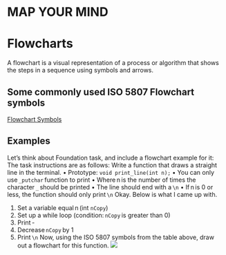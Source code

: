 # **MAP YOUR MIND**
# Flowcharts
A flowchart is a visual representation of a process or algorithm that shows the steps in a sequence using symbols and arrows.
## Some commonly used ISO 5807 Flowchart symbols
[Flowchart Symbols](https://drive.google.com/file/d/1B62yypJmnVFTCwjVcQgAuojh9skLT2ws/view?usp=share_link "a title")
## Examples
Let’s think about Foundation task, and include a flowchart example for it: 
The task instructions are as follows: 
Write a function that draws a straight line in the terminal. 
•	Prototype: `void print_line(int n);` 
•	You can only use `_putchar` function to print 
•	Where n is the number of times the character `_` should be printed 
•	The line should end with a `\n` 
•	If n is 0 or less, the function should only print `\n` 
Okay. Below is what I came up with. 
1.	Set a variable equal n (int `nCopy`) 
2.	Set up a while loop (condition: `nCopy` is greater than 0) 
3.	Print - 
4.	Decrease `nCopy` by 1 
5.	Print `\n` 
Now, using the ISO 5807 symbols from the table above, draw out a flowchart for this function.
![](https://s3.amazonaws.com/alx-intranet.hbtn.io/uploads/medias/2019/8/fb82e24f7282c569aed3.png?X-Amz-Algorithm=AWS4-HMAC-SHA256&X-Amz-Credential=AKIARDDGGGOUSBVO6H7D%2F20230429%2Fus-east-1%2Fs3%2Faws4_request&X-Amz-Date=20230429T125340Z&X-Amz-Expires=86400&X-Amz-SignedHeaders=host&X-Amz-Signature=e736bbe4530c1c9ed52aee9ed174e7e28c38570b2bc4e78ecb0ffa5735f2b9ef)



